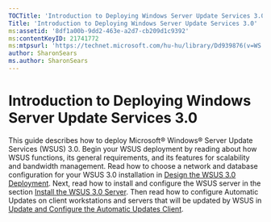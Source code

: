 ```yaml
---
TOCTitle: 'Introduction to Deploying Windows Server Update Services 3.0'
Title: 'Introduction to Deploying Windows Server Update Services 3.0'
ms:assetid: '8df1a00b-9dd2-463e-a2d7-cb209d1c9392'
ms:contentKeyID: 21741772
ms:mtpsurl: 'https://technet.microsoft.com/hu-hu/library/Dd939876(v=WS.10)'
author: SharonSears
ms.author: SharonSears
---
```


Introduction to Deploying Windows Server Update Services 3.0
============================================================

This guide describes how to deploy Microsoft® Windows® Server Update Services (WSUS) 3.0. Begin your WSUS deployment by reading about how WSUS functions, its general requirements, and its features for scalability and bandwidth management. Read how to choose a network and database configuration for your WSUS 3.0 installation in [Design the WSUS 3.0 Deployment](https://technet.microsoft.com/31b20259-1b32-4316-959e-84b478705cc6). Next, read how to install and configure the WSUS server in the section [Install the WSUS 3.0 Server](https://technet.microsoft.com/2cd2d2ac-47e8-461f-99bd-db6bd3af1dfc). Then read how to configure Automatic Updates on client workstations and servers that will be updated by WSUS in [Update and Configure the Automatic Updates Client](https://technet.microsoft.com/d3d56210-9f71-49b7-b0d1-a04fb52d4e53).

